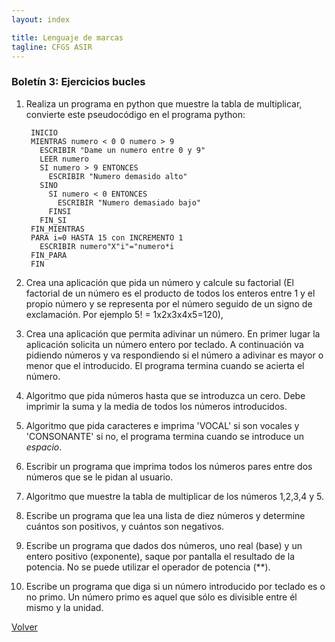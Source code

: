 ```yaml
---
layout: index

title: Lenguaje de marcas
tagline: CFGS ASIR
---
```


### Boletín 3: Ejercicios bucles

1. Realiza un programa en python que muestre la tabla de multiplicar, convierte este pseudocódigo en el programa python:

		INICIO
		MIENTRAS numero < 0 O numero > 9
		  ESCRIBIR "Dame un numero entre 0 y 9"
		  LEER numero 
		  SI numero > 9 ENTONCES
		    ESCRIBIR "Numero demasido alto"
		  SINO 
		    SI numero < 0 ENTONCES
		      ESCRIBIR "Numero demasiado bajo"
		    FINSI
		  FIN_SI
		FIN_MIENTRAS
		PARA i=0 HASTA 15 con INCREMENTO 1 
		  ESCRIBIR numero"X"i"="numero*i
		FIN_PARA
		FIN

2. Crea una aplicación que pida un número y calcule su factorial (El factorial de un número es el producto de todos los enteros entre 1 y el propio número y se representa por el número seguido de un signo de exclamación. Por ejemplo 5! = 1x2x3x4x5=120),

3. Crea una aplicación que permita adivinar un número. En primer lugar la aplicación solicita un número entero por teclado. A continuación va pidiendo números y va respondiendo si el número a adivinar es mayor o menor que el introducido. El programa termina cuando se acierta el número.

4. Algoritmo que pida números hasta que se introduzca un cero. Debe imprimir la suma y la media de todos los números introducidos.

5. Algoritmo que pida caracteres e imprima 'VOCAL' si son vocales y
'CONSONANTE' si no, el programa termina cuando se introduce un *espacio*.

6. Escribir un programa que imprima todos los números pares entre dos números que se le pidan al usuario.

7. Algoritmo que muestre la tabla de multiplicar de los números 1,2,3,4 y 5.

8. Escribe un programa que lea una lista de diez números y determine cuántos
son positivos, y cuántos son negativos.

9. Escribe un programa que dados dos números, uno real (base) y un entero
positivo (exponente), saque por pantalla el resultado de la potencia. No se puede utilizar el operador de potencia (**).

10. Escribe un programa que diga si un número introducido por teclado es o no
primo. Un número primo es aquel que sólo es divisible entre él mismo y la
unidad.

[Volver](index)